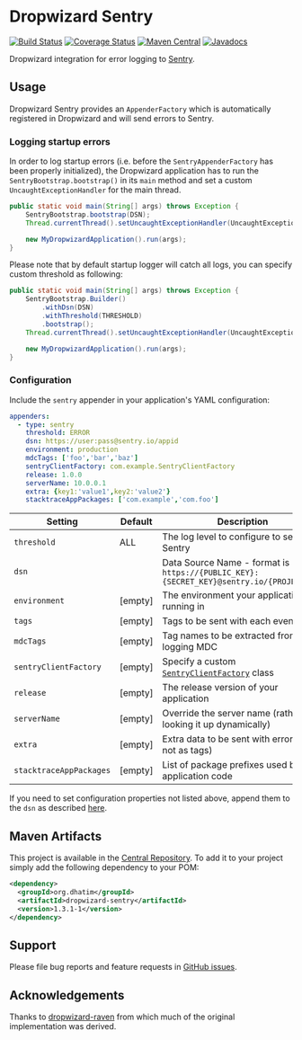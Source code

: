 # Dropwizard Sentry

[![Build Status](https://travis-ci.org/dhatim/dropwizard-sentry.png?branch=master)](https://travis-ci.org/dhatim/dropwizard-sentry)
[![Coverage Status](https://coveralls.io/repos/github/dhatim/dropwizard-sentry/badge.svg?branch=master)](https://coveralls.io/github/dhatim/dropwizard-sentry?branch=master)
[![Maven Central](https://maven-badges.herokuapp.com/maven-central/org.dhatim/dropwizard-sentry/badge.svg)](https://maven-badges.herokuapp.com/maven-central/org.dhatim/dropwizard-sentry)
[![Javadocs](https://www.javadoc.io/badge/org.dhatim/dropwizard-sentry.svg)](https://www.javadoc.io/doc/org.dhatim/dropwizard-sentry)

Dropwizard integration for error logging to [Sentry](https://sentry.io).

## Usage

Dropwizard Sentry provides an `AppenderFactory` which is automatically registered in Dropwizard and will send errors to Sentry.

### Logging startup errors

In order to log startup errors (i.e. before the `SentryAppenderFactory` has been properly initialized), the Dropwizard application has to run the `SentryBootstrap.bootstrap()` in its `main` method and set a custom `UncaughtExceptionHandler` for the main thread.

```java
public static void main(String[] args) throws Exception {
    SentryBootstrap.bootstrap(DSN);
    Thread.currentThread().setUncaughtExceptionHandler(UncaughtExceptionHandlers.systemExit());

    new MyDropwizardApplication().run(args);
}
```

Please note that by default startup logger will catch all logs, you can specify custom threshold as following:

```java
public static void main(String[] args) throws Exception {
    SentryBootstrap.Builder()
        .withDsn(DSN)
        .withThreshold(THRESHOLD)
        .bootstrap();
    Thread.currentThread().setUncaughtExceptionHandler(UncaughtExceptionHandlers.systemExit());

    new MyDropwizardApplication().run(args);
}
```

### Configuration

Include the `sentry` appender in your application's YAML configuration:

```yaml
appenders:
  - type: sentry
    threshold: ERROR
    dsn: https://user:pass@sentry.io/appid
    environment: production
    mdcTags: ['foo','bar','baz']
    sentryClientFactory: com.example.SentryClientFactory
    release: 1.0.0
    serverName: 10.0.0.1
    extra: {key1:'value1',key2:'value2'}
    stacktraceAppPackages: ['com.example','com.foo']
```

| Setting | Default | Description | Example Value |
|---|---|---|---|
| `threshold` | ALL | The log level to configure to send to Sentry | `ERROR` |
| `dsn` |   | Data Source Name - format is `https://{PUBLIC_KEY}:{SECRET_KEY}@sentry.io/{PROJECT_ID}` | `https://foo:bar@sentry.io/12345` |
| `environment` | [empty] | The environment your application is running in |  `production` |
| `tags` | [empty] | Tags to be sent with each event | `tag1:value1,tag2,value2` |
| `mdcTags` | [empty] | Tag names to be extracted from logging MDC | `['foo', 'bar']` |
| `sentryClientFactory` | [empty] | Specify a custom [`SentryClientFactory`](https://github.com/getsentry/sentry-java/blob/master/sentry/src/main/java/io/sentry/SentryClientFactory.java) class | `com.example.SentryClientFactory` |
| `release` | [empty] | The release version of your application | `1.0.0` |
| `serverName` | [empty] | Override the server name (rather than looking it up dynamically) | `10.0.0.1` |
| `extra` | [empty] | Extra data to be sent with errors (but not as tags) | `{key1:'value1',key2:'value2'}` |
| `stacktraceAppPackages` | [empty] | List of package prefixes used by application code | `['com.example','com.foo']` |

If you need to set configuration properties not listed above, append them to the `dsn` as described [here](https://docs.sentry.io/clients/java/config/#configuration-via-the-dsn).

## Maven Artifacts

This project is available in the [Central Repository](http://search.maven.org/#search%7Cgav%7C1%7Cg%3A%22org.dhatim%22%20AND%20a%3A%22dropwizard-sentry%22). To add it to your project simply add the following dependency to your POM:

```xml
<dependency>
  <groupId>org.dhatim</groupId>
  <artifactId>dropwizard-sentry</artifactId>
  <version>1.3.1-1</version>
</dependency>
```

## Support

Please file bug reports and feature requests in [GitHub issues](https://github.com/dhatim/dropwizard-sentry/issues).

## Acknowledgements

Thanks to [dropwizard-raven](https://github.com/tradier/dropwizard-raven) from which much of the original implementation was derived.
